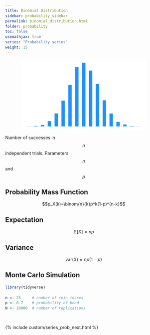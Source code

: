 ```yaml
---
title: Binomial Distribution
sidebar: probability_sidebar
permalink: binomial_distribution.html
folder: probability
toc: false
usemathjax: true
series: "Probability series"
weight: 15
---
```



<p align="center">
  <img src="images/prob/binomial.png" style="width:400px;height:auto;"/>
</p>

Number of successes in $$n$$ independent trials.
Parameters $$n$$ and $$p$$

## Probability Mass Function

$$p_X(k)=\binom{n}{k}p^k(1-p)^{n-k}$$

## Expectation

$$\mathbb{E}[X]=np$$

## Variance

$$\mathrm{var}(X)=np(1-p)$$

## Monte Carlo Simulation

```r
library(tidyverse)

n <- 25     # number of coin tosses
p <- 0.7    # probability of head
N <- 10000  # number of replications
```
<br>

{% include custom/series_prob_next.html %}
